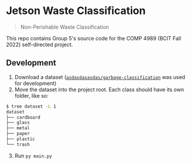 # Jetson Waste Classification
> Non-Perishable Waste Classification

This repo contains Group 5's source code for the COMP 4989 (BCIT Fall 2022) self-directed project.

## Development
1. Download a dataset ([`asdasdasasdas/garbage-classification`](https://www.kaggle.com/datasets/asdasdasasdas/garbage-classification) was used for development)
2. Move the dataset into the project root. Each class should have its own folder, like so:
```sh
$ tree dataset -L 1
dataset
├── cardboard
├── glass
├── metal
├── paper
├── plastic
└── trash
```
3. Run `py main.py`
